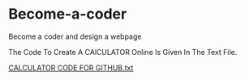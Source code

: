 # Become-a-coder
Become a coder and design a webpage

The Code To Create A CAlCULATOR Online Is Given In The Text File.

[CALCULATOR CODE FOR GITHUB.txt](https://github.com/GCPuser9999/Become-a-coder/files/7210917/CALCULATOR.CODE.FOR.GITHUB.txt)
